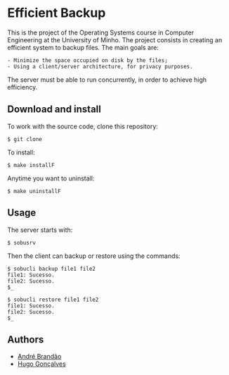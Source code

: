 # Efficient Backup

This is the project of the Operating Systems course in Computer Engineering at the University of Minho.
The project consists in creating an efficient system to backup files. 
The main goals are:
	
	- Minimize the space occupied on disk by the files;
	- Using a client/server architecture, for privacy purposes.

The server must be able to run concurrently, in order to achieve high efficiency. 

## Download and install

To work with the source code, clone this repository:
	
	$ git clone

To install:
	
	$ make installF

Anytime you want to uninstall:

	$ make uninstallF

## Usage

The server starts with:

	$ sobusrv


Then the client can backup or restore using the commands:

	$ sobucli backup file1 file2
	file1: Sucesso.
	file2: Sucesso.
	$_

	$ sobucli restore file1 file2
	file1: Sucesso.
	file2: Sucesso.
	$_

## Authors

* [André Brandão](https://github.com/andrebrandao21)
* [Hugo Gonçalves](https://github.com/Hugainz)
